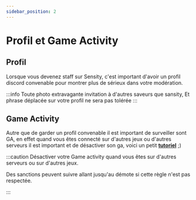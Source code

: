 ```yaml
---
sidebar_position: 2
---
```

# Profil et Game Activity
## Profil


Lorsque vous devenez staff sur Sensity, c'est important d'avoir un profil discord convenable pour montrer plus de sérieux dans votre modération.


:::info 
Toute photo extravagante invitation à d'autres saveurs que sansity, Et phrase déplacée sur votre profil ne sera pas tolérée 
:::


## Game Activity 


Autre que de garder un profil convenable il est important de surveiller sont GA, en effet quand vous êtes connecté sur d'autres jeux ou d'autres serveurs il est important et de désactiver son ga, voici un petit **[tutoriel](https://www.youtube.com/watch?v=oXYsd_P0BMc&ab_channel=NicolasSensity)**  ;)  




:::caution  Désactiver votre Game activity quand vous êtes sur d'autres serveurs ou sur d'autres jeux. 


Des sanctions peuvent suivre allant jusqu'au démote si cette règle n'est pas respectée.

:::
